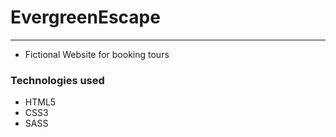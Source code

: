 # EvergreenEscape

---
* Fictional Website for booking tours

### Technologies used
* HTML5
* CSS3
* SASS
